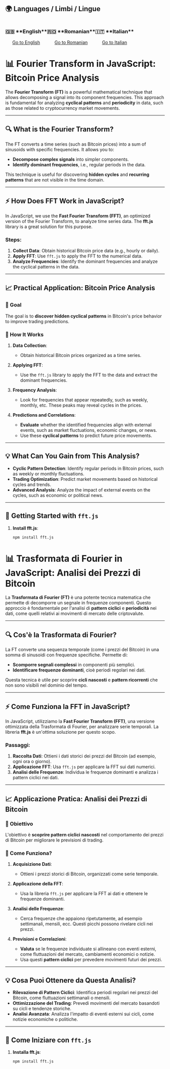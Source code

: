 ## 🌍 Languages / Limbi / Lingue

<div style="display: flex;">
  <div style="text-align: center;">
    <h3>🇬🇧 **English**</h3>
    <a href="#english">Go to English</a>
  </div>

  <div style="text-align: center;">
    <h3>🇷🇴 **Romanian**</h3>
    <a href="#romana">Go to Romanian</a>
  </div>

  <div style="text-align: center;">
    <h3>🇮🇹 **Italian**</h3>
    <a href="#italiano">Go to Italian</a>
  </div>
</div>


# 📊 Fourier Transform in JavaScript: Bitcoin Price Analysis

The **Fourier Transform (FT)** is a powerful mathematical technique that allows decomposing a signal into its component frequencies. This approach is fundamental for analyzing **cyclical patterns** and **periodicity** in data, such as those related to cryptocurrency market movements.

---

## 🔍 What is the Fourier Transform?

The FT converts a time series (such as Bitcoin prices) into a sum of sinusoids with specific frequencies. It allows you to:

- **Decompose complex signals** into simpler components.
- **Identify dominant frequencies**, i.e., regular periods in the data.
  
This technique is useful for discovering **hidden cycles** and **recurring patterns** that are not visible in the time domain.

---

## ⚡️ How Does FFT Work in JavaScript?

In JavaScript, we use the **Fast Fourier Transform (FFT)**, an optimized version of the Fourier Transform, to analyze time series data. The **fft.js** library is a great solution for this purpose.

### Steps:

1. **Collect Data**: Obtain historical Bitcoin price data (e.g., hourly or daily).
2. **Apply FFT**: Use `fft.js` to apply the FFT to the numerical data.
3. **Analyze Frequencies**: Identify the dominant frequencies and analyze the cyclical patterns in the data.

---

## 📈 Practical Application: Bitcoin Price Analysis

### 🎯 Goal

The goal is to **discover hidden cyclical patterns** in Bitcoin's price behavior to improve trading predictions.

### 🧠 How It Works

1. **Data Collection**:
   - Obtain historical Bitcoin prices organized as a time series.

2. **Applying FFT**:
   - Use the `fft.js` library to apply the FFT to the data and extract the dominant frequencies.

3. **Frequency Analysis**:
   - Look for frequencies that appear repeatedly, such as weekly, monthly, etc. These peaks may reveal cycles in the prices.

4. **Predictions and Correlations**:
   - **Evaluate** whether the identified frequencies align with external events, such as market fluctuations, economic changes, or news.
   - Use these **cyclical patterns** to predict future price movements.

---

## 💡 What Can You Gain from This Analysis?

- **Cyclic Pattern Detection**: Identify regular periods in Bitcoin prices, such as weekly or monthly fluctuations.
- **Trading Optimization**: Predict market movements based on historical cycles and trends.
- **Advanced Analysis**: Analyze the impact of external events on the cycles, such as economic or political news.

---

## 🚀 Getting Started with `fft.js`

1. **Install fft.js**:
   ```bash
   npm install fft.js


# 📊 Trasformata di Fourier in JavaScript: Analisi dei Prezzi di Bitcoin

La **Trasformata di Fourier (FT)** è una potente tecnica matematica che permette di decomporre un segnale in frequenze componenti. Questo approccio è fondamentale per l'analisi di **pattern ciclici** e **periodicità** nei dati, come quelli relativi ai movimenti di mercato delle criptovalute.

---

## 🔍 Cos'è la Trasformata di Fourier?

La FT converte una sequenza temporale (come i prezzi del Bitcoin) in una somma di sinusoidi con frequenze specifiche. Permette di:

- **Scomporre segnali complessi** in componenti più semplici.
- **Identificare frequenze dominanti**, cioè periodi regolari nei dati.
  
Questa tecnica è utile per scoprire **cicli nascosti** e **pattern ricorrenti** che non sono visibili nel dominio del tempo.

---

## ⚡️ Come Funziona la FFT in JavaScript?

In JavaScript, utilizziamo la **Fast Fourier Transform (FFT)**, una versione ottimizzata della Trasformata di Fourier, per analizzare serie temporali. La libreria **fft.js** è un'ottima soluzione per questo scopo.

### Passaggi:

1. **Raccolta Dati**: Ottieni i dati storici dei prezzi del Bitcoin (ad esempio, ogni ora o giorno).
2. **Applicazione FFT**: Usa `fft.js` per applicare la FFT sui dati numerici.
3. **Analisi delle Frequenze**: Individua le frequenze dominanti e analizza i pattern ciclici nei dati.

---

## 📈 Applicazione Pratica: Analisi dei Prezzi di Bitcoin

### 🎯 Obiettivo

L'obiettivo è **scoprire pattern ciclici nascosti** nel comportamento dei prezzi di Bitcoin per migliorare le previsioni di trading.

### 🧠 Come Funziona?

1. **Acquisizione Dati**:
   - Ottieni i prezzi storici di Bitcoin, organizzati come serie temporale.

2. **Applicazione della FFT**:
   - Usa la libreria `fft.js` per applicare la FFT ai dati e ottenere le frequenze dominanti.

3. **Analisi delle Frequenze**:
   - Cerca frequenze che appaiono ripetutamente, ad esempio settimanali, mensili, ecc. Questi picchi possono rivelare cicli nei prezzi.

4. **Previsioni e Correlazioni**:
   - **Valuta** se le frequenze individuate si allineano con eventi esterni, come fluttuazioni del mercato, cambiamenti economici o notizie.
   - Usa questi **pattern ciclici** per prevedere movimenti futuri dei prezzi.

---

## 💡 Cosa Puoi Ottenere da Questa Analisi?

- **Rilevazione di Pattern Ciclici**: Identifica periodi regolari nei prezzi del Bitcoin, come fluttuazioni settimanali o mensili.
- **Ottimizzazione del Trading**: Prevedi movimenti del mercato basandoti su cicli e tendenze storiche.
- **Analisi Avanzata**: Analizza l'impatto di eventi esterni sui cicli, come notizie economiche o politiche.

---

## 🚀 Come Iniziare con `fft.js`

1. **Installa fft.js**:
   ```bash
   npm install fft.js
